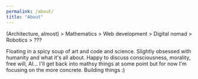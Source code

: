 ```yaml
---
permalink: /about/
title: "About"
---
```

  

(Architecture, almost) > Mathematics > Web development > Digital nomad > Robotics > ???

Floating in a spicy soup of art and code and science. Slightly obsessed with humanity and what it's all about. Happy to discuss consciousness, morality, free will, AI... I'll get back into mathsy things at some point but for now I'm focusing on the more concrete. Building things :)
